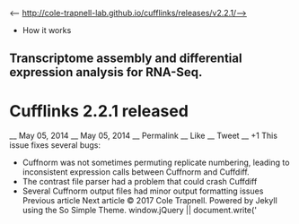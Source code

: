 <-- http://cole-trapnell-lab.github.io/cufflinks/releases/v2.2.1/-->

* How it works
## Transcriptome assembly and differential expression analysis for RNA-Seq.
# Cufflinks 2.2.1 released
__ May 05, 2014 __ May 05, 2014 __ Permalink __ Like __ Tweet __ +1
This issue fixes several bugs:
* Cuffnorm was not sometimes permuting replicate numbering, leading to inconsistent expression calls between Cuffnorm and Cuffdiff.
* The contrast file parser had a problem that could crash Cuffdiff
* Several Cuffnorm output files had minor output formatting issues
Previous article Next article
© 2017 Cole Trapnell. Powered by Jekyll using the So Simple Theme.
window.jQuery || document.write('<script src="http://cole-trapnell- lab.github.io/cufflinks/assets/js/vendor/jquery-1.9.1.min.js"><\/script>') var _gaq = _gaq || []; var pluginUrl = '//www.google- analytics.com/plugins/ga/inpage_linkid.js'; _gaq.push(['_require', 'inpage_linkid', pluginUrl]); _gaq.push(['_setAccount', 'UA-6101038-2']); _gaq.push(['_trackPageview']); (function() { var ga = document.createElement('script'); ga.type = 'text/javascript'; ga.async = true; ga.src = ('https:' == document.location.protocol ? 'https://ssl' : 'http://www') + '.google-analytics.com/ga.js'; var s = document.getElementsByTagName('script')[0]; s.parentNode.insertBefore(ga, s); })();